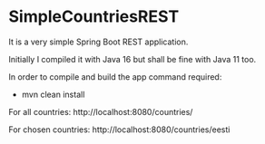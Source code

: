 # SimpleCountriesREST

It is a very simple Spring Boot REST application.

Initially I compiled it with Java 16 but shall be fine with Java 11 too.


In order to compile and build the app command required:
* mvn clean install


For all countries: http://localhost:8080/countries/

For chosen countries: http://localhost:8080/countries/eesti

